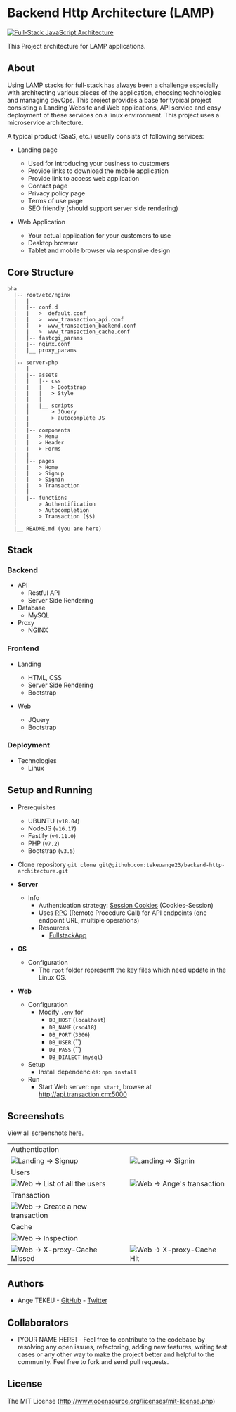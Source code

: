 # Backend Http Architecture (LAMP)

<a href="https://raw.githubusercontent.com/tekeuange23/backend-http-architecture/master/images/docs/nginx.jpg"><img src="https://raw.githubusercontent.com/tekeuange23/backend-http-architecture/master/images/docs/nginx.jpg" alt="Full-Stack JavaScript Architecture" /></a>

This Project architecture for LAMP applications.


## About
Using LAMP stacks for full-stack has always been a challenge especially with architecting various pieces of the application, choosing technologies and managing devOps. This project provides a base for typical project consisting a Landing Website and Web applications, API service and easy deployment of these services on a linux environment. This project uses a microservice architecture.

A typical product (SaaS, etc.) usually consists of following services:
- Landing page
    - Used for introducing your business to customers
    - Provide links to download the mobile application
    - Provide link to access web application
    - Contact page
    - Privacy policy page
    - Terms of use page
    - SEO friendly (should support server side rendering)
    
- Web Application
    - Your actual application for your customers to use
    - Desktop browser
    - Tablet and mobile browser via responsive design

## Core Structure
    bha
      |-- root/etc/nginx
      |   |
      |   |-- conf.d
      |   |   >  default.conf
      |   |   >  www_transaction_api.conf
      |   |   >  www_transaction_backend.conf
      |   |   >  www_transaction_cache.conf
      |   |-- fastcgi_params
      |   |-- nginx.conf
      |   |__ proxy_params
      |
      |-- server-php
      |   |
      |   |-- assets
      |   |   |-- css
      |   |   |   > Bootstrap
      |   |   |   > Style
      |   |   |
      |   |   |__ scripts
      |   |       > JQuery
      |   |       > autocomplete JS
      |   |
      |   |-- components
      |   |   > Menu
      |   |   > Header
      |   |   > Forms
      |   |
      |   |-- pages
      |   |   > Home
      |   |   > Signup
      |   |   > Signin
      |   |   > Transaction
      |   |
      |   |-- functions
      |       > Authentification
      |       > Autocompletion
      |       > Transaction ($$)
      |
      |__ README.md (you are here)

## Stack

### Backend
- API
    - Restful API
    - Server Side Rendering
- Database
    - MySQL
- Proxy
    - NGINX

### Frontend
- Landing
    - HTML, CSS
    - Server Side Rendering
    - Bootstrap

- Web
    - JQuery
    - Bootstrap
        
### Deployment
- Technologies
    - Linux

## Setup and Running
- Prerequisites
    - UBUNTU (`v18.04`)
    - NodeJS (`v16.17`)
    - Fastify (`v4.11.0`)
    - PHP (`v7.2`)
    - Bootstrap (`v3.5`)

- Clone repository `git clone git@github.com:tekeuange23/backend-http-architecture.git`

- **Server**
    - Info
      - Authentication strategy: [Session Cookies](https://www.php.net/manual/en/book.session) (Cookies-Session)
      - Uses [RPC](https://www.jsonrpc.org/) (Remote Procedure Call) for API endpoints (one endpoint URL, multiple operations)
      - Resources
        - [FullstackApp](https://github.com/Dropcodee/fullstackJSTestApp)
- **OS**
    - Configuration
        - The `root` folder representt the key files which need update in the Linux OS.
- **Web**
    - Configuration
        - Modify `.env` for
            - `DB_HOST` (`localhost`)
            - `DB_NAME` (`rsd418`)
            - `DB_PORT` (`3306`)
            - `DB_USER` (``)
            - `DB_PASS` (``)
            - `DB_DIALECT` (`mysql`)
    - Setup
        - Install dependencies: `npm install`
    - Run
        - Start Web server: `npm start`, browse at http://api.transaction.cm:5000
       
     
## Screenshots

View all screenshots [here](https://github.com/atulmy/atulmy.github.io/tree/master/images/fullstack-javascript-architecture).

<table>
  <tbody>
    <tr>
      <td colspan="2"> <font size=3>Authentication</font></td>
    </tr>
    <tr>
      <td>
        <img alt="Landing" src="https://raw.githubusercontent.com/tekeuange23/backend-http-architecture/master/images/screenshots/signup.png" /> &rarr; Signup
      </td>
      <td>
        <img alt="Landing" src="https://raw.githubusercontent.com/tekeuange23/backend-http-architecture/master/images/screenshots/signin.png" />  &rarr; Signin
      </td>
    </tr>
    <tr>
      <td colspan="2"> <font size=3>Users</font></td>
    </tr>
    <tr>
      <td>
        <img alt="Web" src="https://raw.githubusercontent.com/tekeuange23/backend-http-architecture/master/images/screenshots/users.png" /> &rarr; List of all the users
      </td> 
      <td>
        <img alt="Web" src="https://raw.githubusercontent.com/tekeuange23/backend-http-architecture/master/images/screenshots/user-detail.png" /> &rarr; Ange's transaction
      </td>
   </tr>
    <tr>
      <td colspan="2"> <font size=3>Transaction</font></td>
    </tr>
    <tr>
      <td>
        <img alt="Web" src="https://raw.githubusercontent.com/tekeuange23/backend-http-architecture/master/images/screenshots/new-transaction.png" /> &rarr; Create a new transaction
      </td>
    </tr>
    <tr>
      <td colspan="2"> <font size=3>Cache</font></td>
    </tr>
    <tr>
      <td>
        <img alt="Web" src="https://raw.githubusercontent.com/tekeuange23/backend-http-architecture/master/images/screenshots/cache-inspection.png" /> &rarr; Inspection
      </td>
    </tr>
    <tr>
      <td>
        <img alt="Web" src="https://raw.githubusercontent.com/tekeuange23/backend-http-architecture/master/images/screenshots/X-proxy-Cache.png" /> &rarr; X-proxy-Cache Missed 
      </td>
      <td>
        <img alt="Web" src="https://raw.githubusercontent.com/tekeuange23/backend-http-architecture/master/images/screenshots/X-proxy-Cache-Hit.png" /> &rarr; X-proxy-Cache Hit
      </td>
   </tr>
  </tbody>
</table>

## Authors
- Ange TEKEU - [GitHub](https://github.com/tekeuange23) - [Twitter](https://twitter.com/TekeuAnge)

## Collaborators
- [YOUR NAME HERE] - Feel free to contribute to the codebase by resolving any open issues, refactoring, adding new features, writing test cases or any other way to make the project better and helpful to the community. Feel free to fork and send pull requests.

## License

The MIT License (http://www.opensource.org/licenses/mit-license.php)
